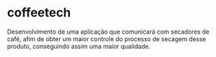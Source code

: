 # coffeetech
Desenvolvimento de uma aplicação que comunicará com secadores de café, afim de obter um maior controle do processo de secagem desse produto, conseguindo assim uma maior qualidade.
